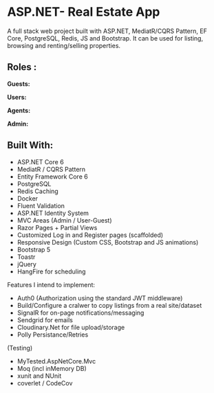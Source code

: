 # ASP.NET- Real Estate App
A full stack web project built with ASP.NET, MediatR/CQRS Pattern, EF Core, PostgreSQL, Redis, JS and Bootstrap. 
It can be used for listing, browsing and renting/selling properties. 


## Roles :

**Guests:**

**Users:** 

**Agents:**

**Admin:**


## Built With:
- ASP.NET Core 6
- MediatR / CQRS Pattern
- Entity Framework Core 6
- PostgreSQL
- Redis Caching
- Docker
- Fluent Validation
- ASP.NET Identity System 
- MVC Areas (Admin / User-Guest)
- Razor Pages + Partial Views
- Customized Log in and Register pages (scaffolded)
- Responsive Design (Custom CSS, Bootstrap and JS animations)
- Bootstrap 5
- Toastr
- jQuery
- HangFire for scheduling


Features I intend to implement:

- Auth0  (Authorization using the standard JWT middleware)
- Build/Configure a cralwer to copy listings from a real site/dataset
- SignalR for on-page notifications/messaging
- Sendgrid for emails
- Cloudinary.Net for file upload/storage
- Polly Persistance/Retries


(Testing)
- MyTested.AspNetCore.Mvc 
- Moq (incl inMemory DB)
- xunit and NUnit
- coverlet / CodeCov
